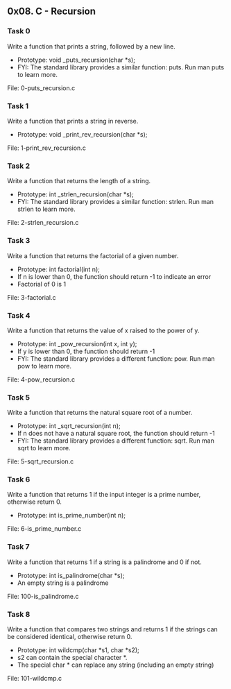 ## 0x08. C - Recursion

### Task 0

Write a function that prints a string, followed by a new line.
- Prototype: void _puts_recursion(char *s);
- FYI: The standard library provides a similar function: puts. Run man puts to learn more.

File: 0-puts_recursion.c

### Task 1

Write a function that prints a string in reverse.
- Prototype: void _print_rev_recursion(char *s);

File: 1-print_rev_recursion.c

### Task 2

Write a function that returns the length of a string.
- Prototype: int _strlen_recursion(char *s);
- FYI: The standard library provides a similar function: strlen. Run man strlen to learn more.

File: 2-strlen_recursion.c

### Task 3

Write a function that returns the factorial of a given number.
- Prototype: int factorial(int n);
- If n is lower than 0, the function should return -1 to indicate an error
- Factorial of 0 is 1

File: 3-factorial.c
### Task 4

Write a function that returns the value of x raised to the power of y.
- Prototype: int _pow_recursion(int x, int y);
- If y is lower than 0, the function should return -1
- FYI: The standard library provides a different function: pow. Run man pow to learn more.

File: 4-pow_recursion.c

### Task 5

Write a function that returns the natural square root of a number.
- Prototype: int _sqrt_recursion(int n);
- If n does not have a natural square root, the function should return -1
- FYI: The standard library provides a different function: sqrt. Run man sqrt to learn more.

File: 5-sqrt_recursion.c

### Task 6

Write a function that returns 1 if the input integer is a prime number, otherwise return 0.
- Prototype: int is_prime_number(int n);

File: 6-is_prime_number.c

### Task 7

Write a function that returns 1 if a string is a palindrome and 0 if not.
- Prototype: int is_palindrome(char *s);
- An empty string is a palindrome

File: 100-is_palindrome.c


### Task 8

Write a function that compares two strings and returns 1 if the strings can be considered identical, otherwise return 0.
- Prototype: int wildcmp(char *s1, char *s2);
- s2 can contain the special character *.
- The special char * can replace any string (including an empty string)

File: 101-wildcmp.c





